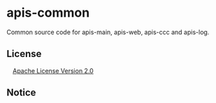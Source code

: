 # apis-common
Common source code for apis-main, apis-web, apis-ccc and apis-log.


## License
&emsp;[Apache License Version 2.0](https://github.com/SonyCSL/apis-common/blob/master/LICENSE)

## Notice
